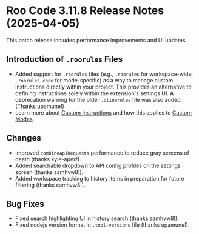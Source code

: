 # Roo Code 3.11.8 Release Notes (2025-04-05)

This patch release includes performance improvements and UI updates.

## Introduction of `.roorules` Files

*   Added support for `.roorules` files (e.g., `.roorules` for workspace-wide, `.roorules-code` for mode-specific) as a way to manage custom instructions directly within your project. This provides an alternative to defining instructions solely within the extension's settings UI. A deprecation warning for the older `.clinerules` file was also added. (Thanks upamune!)
*   Learn more about [Custom Instructions](/features/custom-instructions) and how this applies to [Custom Modes](/features/custom-modes).
## Changes

*   Improved `combineApiRequests` performance to reduce gray screens of death (thanks kyle-apex!).
*   Added searchable dropdown to API config profiles on the settings screen (thanks samhvw8!).
*   Added workspace tracking to history items in preparation for future filtering (thanks samhvw8!).
## Bug Fixes

*   Fixed search highlighting UI in history search (thanks samhvw8!).
*   Fixed nodejs version format in `.tool-versions` file (thanks upamune!).